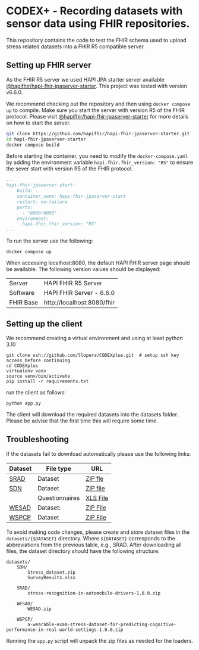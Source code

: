 # CODEX+ - Recording datasets with sensor data using FHIR repositories.
This repository contains the code to test the FHIR schema used to upload stress related datasets into a FHIR R5 compatible server.

## Setting up FHIR server

As the FHIR R5 server we used HAPI JPA starter server available [@hapifhir/hapi-fhir-jpaserver-starter](https://github.com/hapifhir/hapi-fhir-jpaserver-starter). This project was tested with version v6.6.0.

We recommend checking out the repository and then using `docker compose up` to compile. Make sure you start the server with version R5 of the FHIR protocol. Please visit [@hapifhir/hapi-fhir-jpaserver-starter](https://github.com/hapifhir/hapi-fhir-jpaserver-starter) for more details on how to start the server.
```sh
git clone https://github.com/hapifhir/hapi-fhir-jpaserver-starter.git
cd hapi-fhir-jpaserver-starter
docker compose build
```
Before starting the container, you need to modify the `docker-compose.yaml` by adding the environment variable  `hapi.fhir.fhir_version: "R5"` to ensure the sever start with version R5 of the FHIR protocol.

```yaml
...
hapi-fhir-jpaserver-start:
    build: .
    container_name: hapi-fhir-jpaserver-start
    restart: on-failure
    ports:
      - "8080:8080"
    environment:
      hapi.fhir.fhir_version: "R5"
...
```

To run the server use the following:
```shell
docker compose up
```
When accessing localhost:8080, the default HAPI FHIR server page should be available. The following version values should be displayed:


| | |
| ------------- | ------------- |
| Server | HAPI FHIR R5 Server |
| Software | HAPI FHIR Server - 6.6.0 |
| FHIR Base	| http://localhost:8080/fhir |

## Setting up the client

We recommend creating a virtual environment and using at least python 3.10

```shell
git clone ssh://github.com/llopera/CODEXplus.git  # setup ssh key access before continuing 
cd CODEXplus
virtualenv venv
source venv/bin/activate
pip install -r requirements.txt
```

run the client as follows:

```shell
python app.py
```
The client will download the required datasets into the datasets folder. Please be advise that the first time this 
will require some time.

## Troubleshooting

If the datasets fail to download automatically please use the following links:


| Dataset                                                                | File type     | URL |
|------------------------------------------------------------------------|---------------| ----    |
| [SRAD](https://physionet.org/content/drivedb/1.0.0/)                   | Dataset       |[ZIP fle](https://physionet.org/static/published-projects/drivedb/stress-recognition-in-automobile-drivers-1.0.0.zip)|
| [SDN](https://datadryad.org/stash/dataset/doi:10.5061/dryad.5hqbzkh6f) | Dataset       | [ZIP file](https://datadryad.org/stash/downloads/file_stream/1022493) |
|                                                                        | Questionnaires |  [XLS File](https://datadryad.<br/>org/stash/downloads/file_stream/1022492)|
| [WESAD](https://archive.ics.uci.edu/ml/datasets/WESAD+%28Wearable+Stress+and+Affect+Detection%29)|  Dataset: | [ZIP File](https://uni-siegen.sciebo.de/s/HGdUkoNlW1Ub0Gx/download) |
| [WSPCP](https://physionet.org/content/wearable-exam-stress/1.0.0/) | Dataset | [ZIP File](https://physionet.org/static/published-projects/wearable-exam-stress/a-wearable-exam-stress-dataset-for-predicting-cognitive-performance-in-real-world-settings-1.0.0.zip)|

To avoid making code changes, please create and store dataset files in the `datasets/{$DATASET}` directory. Where 
`${DATASET}` corresponds to the abbreviations from the previous table, e.g., SRAD. After downloading all files,  the 
dataset directory should have the following structure:

```shell
datasets/
    SDN/
        Stress_dataset.zip
        SurveyResults.xlsx
    
    SRAD/
        stress-recognition-in-automobile-drivers-1.0.0.zip
    
    WESAD/
        WESAD.zip
    
    WSPCP/
        a-wearable-exam-stress-dataset-for-predicting-cognitive-performance-in-real-world-settings-1.0.0.zip
```

Running the `app.py` script will unpack the zip files as needed for the loaders.
